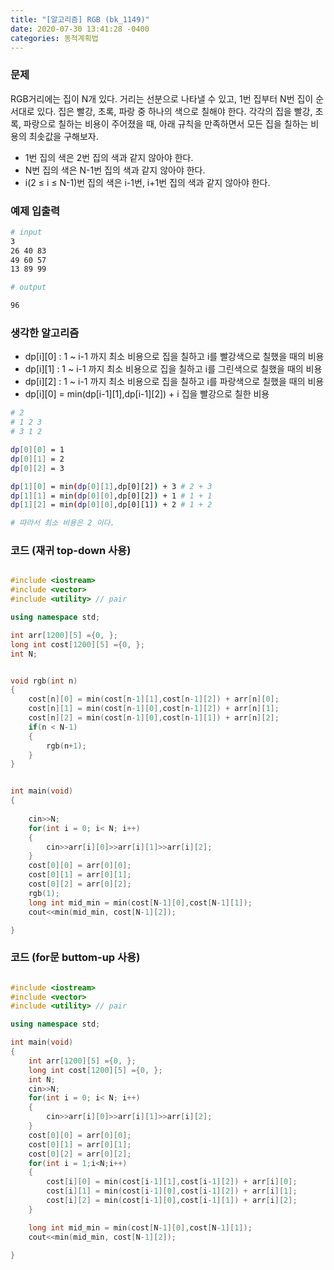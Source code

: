 ```yaml
---
title: "[알고리즘] RGB (bk_1149)"
date: 2020-07-30 13:41:28 -0400
categories: 동적계획법
---
```



### 문제
RGB거리에는 집이 N개 있다. 거리는 선분으로 나타낼 수 있고, 1번 집부터 N번 집이 순서대로 있다.
집은 빨강, 초록, 파랑 중 하나의 색으로 칠해야 한다. 각각의 집을 빨강, 초록, 파랑으로 칠하는 비용이 주어졌을 때, 아래 규칙을 만족하면서 모든 집을 칠하는 비용의 최솟값을 구해보자.
- 1번 집의 색은 2번 집의 색과 같지 않아야 한다.
- N번 집의 색은 N-1번 집의 색과 같지 않아야 한다.
- i(2 ≤ i ≤ N-1)번 집의 색은 i-1번, i+1번 집의 색과 같지 않아야 한다.


### 예제 입출력

```bash
# input
3
26 40 83
49 60 57
13 89 99

# output

96
```


### 생각한 알고리즘
- dp[i][0] : 1 ~ i-1 까지 최소 비용으로 집을 칠하고 i를 빨강색으로 칠했을 때의 비용
- dp[i][1] : 1 ~ i-1 까지 최소 비용으로 집을 칠하고 i를 그린색으로 칠했을 때의 비용
- dp[i][2] : 1 ~ i-1 까지 최소 비용으로 집을 칠하고 i를 파랑색으로 칠했을 때의 비용
- dp[i][0] = min(dp[i-1][1],dp[i-1][2]) + i 집을 빨강으로 칠한 비용

```bash
# 2
# 1 2 3
# 3 1 2

dp[0][0] = 1
dp[0][1] = 2
dp[0][2] = 3

dp[1][0] = min(dp[0][1],dp[0][2]) + 3 # 2 + 3
dp[1][1] = min(dp[0][0],dp[0][2]) + 1 # 1 + 1
dp[1][2] = min(dp[0][0],dp[0][1]) + 2 # 1 + 2

# 따라서 최소 비용은 2 이다.

```

### 코드 (재귀 top-down 사용)
```cpp

#include <iostream>
#include <vector>
#include <utility> // pair

using namespace std;

int arr[1200][5] ={0, };
long int cost[1200][5] ={0, };
int N;


void rgb(int n)
{
    cost[n][0] = min(cost[n-1][1],cost[n-1][2]) + arr[n][0];
    cost[n][1] = min(cost[n-1][0],cost[n-1][2]) + arr[n][1];
    cost[n][2] = min(cost[n-1][0],cost[n-1][1]) + arr[n][2];
    if(n < N-1)
    {
        rgb(n+1);
    }
}


int main(void)
{
    
    cin>>N;
    for(int i = 0; i< N; i++)
    {
        cin>>arr[i][0]>>arr[i][1]>>arr[i][2];
    }
    cost[0][0] = arr[0][0];
    cost[0][1] = arr[0][1];
    cost[0][2] = arr[0][2];
    rgb(1);
    long int mid_min = min(cost[N-1][0],cost[N-1][1]);
    cout<<min(mid_min, cost[N-1][2]);

}
```


### 코드 (for문 buttom-up 사용)

```cpp

#include <iostream>
#include <vector>
#include <utility> // pair

using namespace std;

int main(void)
{
    int arr[1200][5] ={0, };
    long int cost[1200][5] ={0, };
    int N;
    cin>>N;
    for(int i = 0; i< N; i++)
    {
        cin>>arr[i][0]>>arr[i][1]>>arr[i][2];
    }
    cost[0][0] = arr[0][0];
    cost[0][1] = arr[0][1];
    cost[0][2] = arr[0][2];
    for(int i = 1;i<N;i++)
    {
        cost[i][0] = min(cost[i-1][1],cost[i-1][2]) + arr[i][0];
        cost[i][1] = min(cost[i-1][0],cost[i-1][2]) + arr[i][1];
        cost[i][2] = min(cost[i-1][0],cost[i-1][1]) + arr[i][2];
    }

    long int mid_min = min(cost[N-1][0],cost[N-1][1]);
    cout<<min(mid_min, cost[N-1][2]);

}

```